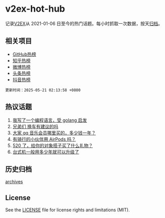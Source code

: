 # v2ex-hot-hub

 记录[V2EX](https://www.v2ex.com/)从 2021-01-06 日至今的热门话题。每小时抓取一次数据，按天[归档](archives)。
 
 ## 相关项目

- [GitHub热榜](https://github.com/snaildev/github-hot-hub)
- [知乎热榜](https://github.com/snaildev/zhihu-hot-hub)
- [微博热榜](https://github.com/snaildev/weibo-hot-hub)
- [头条热榜](https://github.com/snaildev/toutiao-hot-hub)
- [抖音热榜](https://github.com/snaildev/douyin-hot-hub)


 `更新时间：2025-05-21 02:13:58 +0800`

## 热议话题

1. [我写了一个编程语言，受 golang 启发](https://www.v2ex.com/t/1132910)
1. [兄弟们 换车有建议的吗](https://www.v2ex.com/t/1132909)
1. [大家 qq 音乐会员哪里买的，多少钱一年？](https://www.v2ex.com/t/1132902)
1. [有骑行的小伙伴用 AirPods 吗？](https://www.v2ex.com/t/1132899)
1. [520 了，给你的对象搭子买了什么礼物？](https://www.v2ex.com/t/1132980)
1. [台式机一般用多少年就可以升级了](https://www.v2ex.com/t/1132946)

## 历史归档

[archives](archives)

## License

See the [LICENSE](LICENSE) file for license rights and limitations (MIT).
